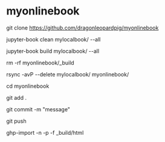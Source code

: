 # myonlinebook

git clone https://github.com/dragonleopardpig/myonlinebook

jupyter-book clean mylocalbook/ --all

jupyter-book build mylocalbook/ --all

rm -rf myonlinebook/_build

rsync -avP --delete mylocalbook/ myonlinebook/

cd myonlinebook

git add .

git commit -m "message"

git push

ghp-import -n -p -f _build/html
